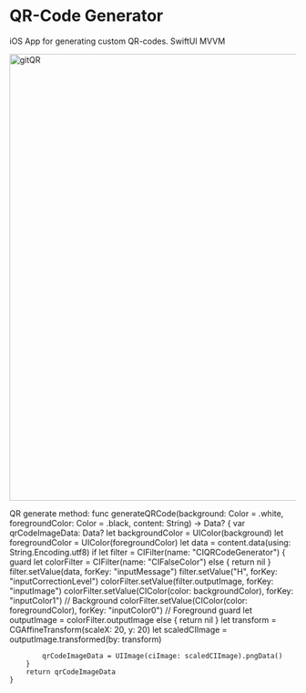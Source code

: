 # QR-Code Generator

iOS App for generating custom QR-codes. SwiftUI MVVM

<img width="785" alt="gitQR" src="https://user-images.githubusercontent.com/95241900/190391625-ffd37d50-6575-4af0-9c2a-37079441b222.png">

QR generate method:
func generateQRCode(background: Color = .white, foregroundColor: Color = .black, content: String) -> Data? {
        var qrCodeImageData: Data?
        let backgroundColor = UIColor(background)
        let foregroundColor = UIColor(foregroundColor)
        let data = content.data(using: String.Encoding.utf8)
        if let filter = CIFilter(name: "CIQRCodeGenerator") {
            guard let colorFilter = CIFilter(name: "CIFalseColor") else { return nil }
            filter.setValue(data, forKey: "inputMessage")
            filter.setValue("H", forKey: "inputCorrectionLevel")
            colorFilter.setValue(filter.outputImage, forKey: "inputImage")
            colorFilter.setValue(CIColor(color: backgroundColor), forKey: "inputColor1") // Background
            colorFilter.setValue(CIColor(color: foregroundColor), forKey: "inputColor0") // Foreground
            guard let outputImage = colorFilter.outputImage else { return nil }
            let transform = CGAffineTransform(scaleX: 20, y: 20)
            let scaledCIImage = outputImage.transformed(by: transform)
            
            qrCodeImageData = UIImage(ciImage: scaledCIImage).pngData()
        }
        return qrCodeImageData
    }
